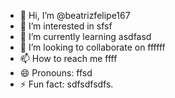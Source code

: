 - 👋 Hi, I’m @beatrizfelipe167
- 👀 I’m interested in sfsf
- 🌱 I’m currently learning asdfasd
- 💞️ I’m looking to collaborate on ffffff
- 📫 How to reach me ffff
- 😄 Pronouns: ffsd
- ⚡ Fun fact: sdfsdfsdfs.

<!---
beatrizfelipe167/beatrizfelipe167 is a ✨ special ✨ repository because its `README.md` (this file) appears on your GitHub profile.
You can click the Preview link to take a look at your changes.
--->
